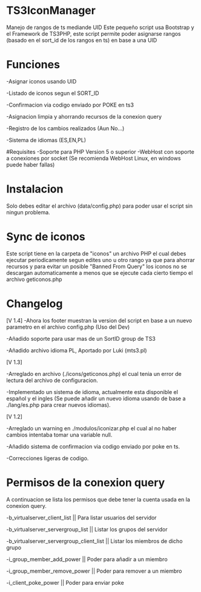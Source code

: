 # TS3IconManager
Manejo de rangos de ts mediande UID
Este pequeño script usa Bootstrap y el Framework de TS3PHP, este script permite poder asignarse rangos (basado en el sort_id de los rangos en ts) en base a una UID 

# Funciones

-Asignar iconos usando UID

-Listado de iconos segun el SORT_ID

-Confirmacion via codigo enviado por POKE en ts3

-Asignacion limpia y ahorrando recursos de la conexion query

-Registro de los cambios realizados (Aun No...)

-Sistema de idiomas (ES,EN,PL)

#Requisites
-Soporte para PHP Version 5 o superior
-WebHost con soporte a conexiones por socket (Se recomienda WebHost Linux, en windows puede haber fallas)

# Instalacion
Solo debes editar el archivo (data/config.php) para poder usar el script sin ningun problema.

# Sync de iconos
Este script tiene en la carpeta de "iconos" un archivo PHP el cual debes ejecutar periodicamente segun edites uno u otro rango ya que para ahorrar recursos y para evitar un posible "Banned From Query" los iconos no se descargan automaticamente a menos que se ejecute cada cierto tiempo el archivo geticonos.php

# Changelog
[V 1.4]
-Ahora los footer muestran la version del script en base a un nuevo parametro en el archivo config.php (Uso del Dev)

-Añadido soporte para usar mas de un SortID group de TS3

-Añadido archivo idioma PL, Aportado por Luki (mts3.pl)

[V 1.3]

-Arreglado en archivo (./icons/geticonos.php) el cual tenia un error de lectura del archivo de configuracion.

-Implementado un sistema de idioma, actualmente esta disponible el español y el ingles (Se puede añadir un nuevo idioma usando de base a ./lang/es.php para crear nuevos idiomas).

[V 1.2]

-Arreglado un warning en ./modulos/iconizar.php el cual al no haber cambios intentaba tomar una variable null.

-Añadido sistema de confirmacion via codigo enviado por poke en ts.

-Correcciones ligeras de codigo.

# Permisos de la conexion query
A continuacion se lista los permisos que debe tener la cuenta usada en la conexion query.

-b_virtualserver_client_list || Para listar usuarios del servidor

-b_virtualserver_servergroup_list || Listar los grupos del servidor

-b_virtualserver_servergroup_client_list || Listar los miembros de dicho grupo

-i_group_member_add_power || Poder para añadir a un miembro

-i_group_member_remove_power || Poder para remover a un miembro

-i_client_poke_power || Poder para enviar poke

